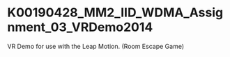 # K00190428_MM2_IID_WDMA_Assignment_03_VRDemo2014
VR Demo for use with the Leap Motion. (Room Escape Game)
